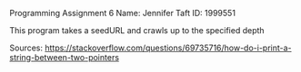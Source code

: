 Programming Assignment 6
Name: Jennifer Taft
ID: 1999551

This program takes a seedURL and crawls up to the specified depth

Sources:
https://stackoverflow.com/questions/69735716/how-do-i-print-a-string-between-two-pointers
